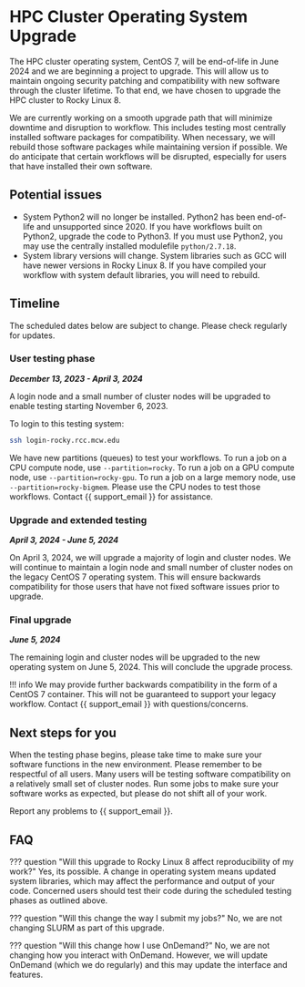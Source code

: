 # HPC Cluster Operating System Upgrade

The HPC cluster operating system, CentOS 7, will be end-of-life in June 2024 and we are beginning a project to upgrade. This will allow us to maintain ongoing security patching and compatibility with new software through the cluster lifetime. To that end, we have chosen to upgrade the HPC cluster to Rocky Linux 8.

We are currently working on a smooth upgrade path that will minimize downtime and disruption to workflow. This includes testing most centrally installed software packages for compatibility. When necessary, we will rebuild those software packages while maintaining version if possible. We do anticipate that certain workflows will be disrupted, especially for users that have installed their own software.

## Potential issues

- System Python2 will no longer be installed. Python2 has been end-of-life and unsupported since 2020. If you have workflows built on Python2, upgrade the code to Python3. If you must use Python2, you may use the centrally installed modulefile `python/2.7.18`.
- System library versions will change. System libraries such as GCC will have newer versions in Rocky Linux 8. If you have compiled your workflow with system default libraries, you will need to rebuild.

## Timeline

The scheduled dates below are subject to change. Please check regularly for updates.

### User testing phase

***December 13, 2023 - April 3, 2024***

A login node and a small number of cluster nodes will be upgraded to enable testing starting November 6, 2023.

To login to this testing system:

```bash
ssh login-rocky.rcc.mcw.edu
```

We have new partitions (queues) to test your workflows. To run a job on a CPU compute node, use `--partition=rocky`. To run a job on a GPU compute node, use `--partition=rocky-gpu`. To run a job on a large memory node, use `--partition=rocky-bigmem`. Please use the CPU nodes to test those workflows. Contact {{ support_email }} for assistance.

### Upgrade and extended testing

***April 3, 2024 - June 5, 2024***

On April 3, 2024, we will upgrade a majority of login and cluster nodes. We will continue to maintain a login node and small number of cluster nodes on the legacy CentOS 7 operating system. This will ensure backwards compatibility for those users that have not fixed software issues prior to upgrade.

### Final upgrade

***June 5, 2024***

The remaining login and cluster nodes will be upgraded to the new operating system on June 5, 2024. This will conclude the upgrade process.

!!! info
    We may provide further backwards compatibility in the form of a CentOS 7 container. This will not be guaranteed to support your legacy workflow. Contact {{ support_email }} with questions/concerns.

## Next steps for you

When the testing phase begins, please take time to make sure your software functions in the new environment. Please remember to be respectful of all users. Many users will be testing software compatibility on a relatively small set of cluster nodes. Run some jobs to make sure your software works as expected, but please do not shift all of your work.

Report any problems to {{ support_email }}.

## FAQ

??? question "Will this upgrade to Rocky Linux 8 affect reproducibility of my work?"
    Yes, its possible. A change in operating system means updated system libraries, which may affect the performance and output of your code. Concerned users should test their code during the scheduled testing phases as outlined above.

??? question "Will this change the way I submit my jobs?"
    No, we are not changing SLURM as part of this upgrade.

??? question "Will this change how I use OnDemand?"
    No, we are not changing how you interact with OnDemand. However, we will update OnDemand (which we do regularly) and this may update the interface and features.
